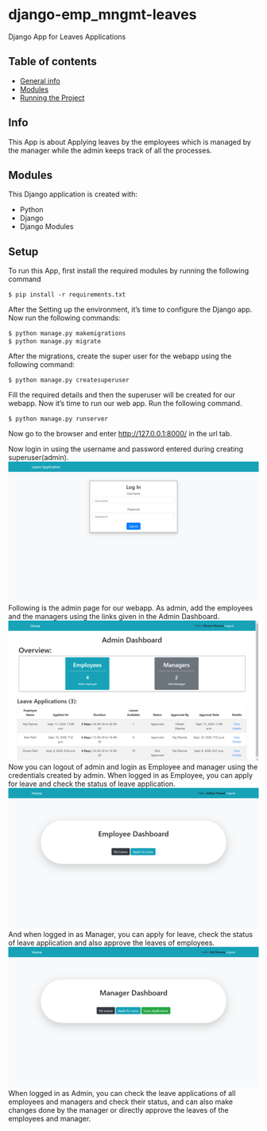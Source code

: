# django-emp_mngmt-leaves
Django App for Leaves Applications

## Table of contents
* [General info](#Info)
* [Modules](#Modules)
* [Running the Project](#Setup)

## Info
This App is about Applying leaves by the employees which is managed by the manager while the admin keeps track of all the processes. 
	
## Modules
This Django application  is created with:
* Python
* Django
* Django Modules

## Setup
To run this App, first install the required modules by running the following command
```
$ pip install -r requirements.txt
```
After the Setting up the environment, it’s time to configure the Django app. Now run the following commands:
```
$ python manage.py makemigrations
$ python manage.py migrate
```
After the migrations, create the super user for the webapp using the following command:
```
$ python manage.py createsuperuser
```
Fill the required details and then the superuser will be created for our webapp.
Now it’s time to run our web app. Run the following command.
```
$ python manage.py runserver
```
Now go to the browser and enter http://127.0.0.1:8000/ in the url tab.

Now login in using the username and password entered during creating superuser(admin).
![Login Page](/Screenshots/login-page.png)
Following is the admin page for our webapp.
As admin, add the employees and the managers using the links given in the Admin Dashboard.
![Admin Page](/Screenshots/admin-dashboard.png)
Now you can logout of admin and login as Employee and manager using the credentials created by admin.
When logged in as Employee, you can apply for leave and check the status of leave application.
![Employee Dashboard](/Screenshots/emp-dashboard.png)
And when logged in as Manager, you can apply for leave, check the status of leave application and also approve the leaves of employees.
![Manager Dashboard](/Screenshots/mngr-dashboard.png)
When logged in as Admin, you can check the leave applications of all employees and managers and check their status, and can also make changes done by the manager or directly approve the leaves of the employees and manager.
